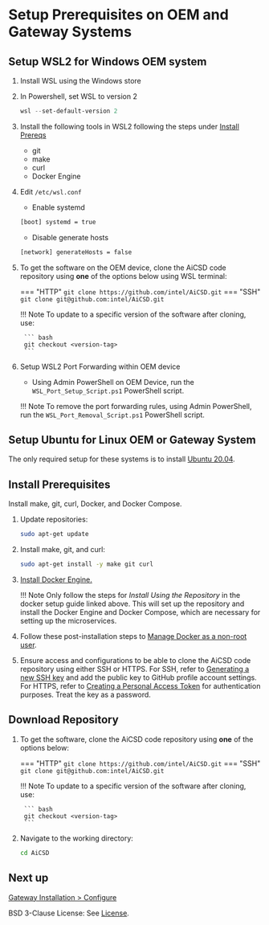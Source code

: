 # Setup Prerequisites on OEM and Gateway Systems

## Setup WSL2 for Windows OEM system

1. Install WSL using the Windows store
1. In Powershell, set WSL to version 2
    ```powershell
    wsl --set-default-version 2
    ```
1. Install the following tools in WSL2 following the steps under [Install Prereqs](#install-prerequisites)
    * git
    * make
    * curl
    * Docker Engine
1. Edit `/etc/wsl.conf`
    * Enable systemd
    ```bash
    [boot] systemd = true
    ```
    * Disable generate hosts
    ```bash
    [network] generateHosts = false
    ```

1. To get the software on the OEM device, clone the AiCSD code repository using **one** of the options below using WSL terminal:

    === "HTTP"
         ```
         git clone https://github.com/intel/AiCSD.git
         ```
    === "SSH"
         ```
         git clone git@github.com:intel/AiCSD.git
         ```

	!!! Note
        To update to a specific version of the software after cloning, use:

		``` bash
		git checkout <version-tag>
		```

1. Setup WSL2 Port Forwarding within OEM device
    * Using Admin PowerShell on OEM Device, run the `WSL_Port_Setup_Script.ps1` PowerShell script.

    !!! Note
        To remove the port forwarding rules, using Admin PowerShell, run the `WSL_Port_Removal_Script.ps1` PowerShell script.

## Setup Ubuntu for Linux OEM or Gateway System

The only required setup for these systems is to install [Ubuntu 20.04](https://releases.ubuntu.com/focal/).

## Install Prerequisites

Install make, git, curl, Docker, and Docker Compose.

1. Update repositories: 
   ```bash
   sudo apt-get update
   ```
1. Install make, git, and curl:
   ```bash
   sudo apt-get install -y make git curl
   ```
1. [Install Docker Engine.](https://docs.docker.com/engine/install/ubuntu/#install-using-the-repository)

    !!! Note
        Only follow the steps for *Install Using the Repository* in the docker setup guide linked above. This will set up the repository and install the Docker Engine and Docker Compose, which are necessary for setting up the microservices.

1. Follow these post-installation steps to [Manage Docker as a non-root user](https://docs.docker.com/engine/install/linux-postinstall/#manage-docker-as-a-non-root-user).

1. Ensure access and configurations to be able to clone the AiCSD code repository using either SSH or HTTPS. For SSH, refer to [Generating a new SSH key](https://docs.github.com/en/authentication/connecting-to-github-with-ssh/generating-a-new-ssh-key-and-adding-it-to-the-ssh-agent) and add the public key to GitHub profile account settings. For HTTPS, refer to [Creating a Personal Access Token](https://docs.github.com/en/authentication/keeping-your-account-and-data-secure/creating-a-personal-access-token) for authentication purposes. Treat the key as a password.


## Download Repository

1. To get the software, clone the AiCSD code repository using **one** of the options below:

    === "HTTP"
         ```
         git clone https://github.com/intel/AiCSD.git
         ```
    === "SSH"
         ```
         git clone git@github.com:intel/AiCSD.git
         ```

	!!! Note
        To update to a specific version of the software after cloning, use:

		``` bash
		git checkout <version-tag>
		```

1. Navigate to the working directory:

    ```bash
    cd AiCSD
    ```

## Next up

[Gateway Installation > Configure](choose-config.md)

BSD 3-Clause License: See [License](../LICENSE.md).